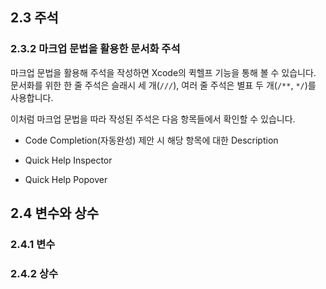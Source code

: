 
## 2.3 주석

###  2.3.2 마크업 문법을 활용한 문서화 주석

마크업 문법을 활용해 주석을 작성하면 Xcode의 퀵헬프 기능을 통해 볼 수 있습니다. 문서화를 위한 한 줄 주석은 슬래시 세 개(`///`), 여러 줄 주석은 별표 두 개(`/**`, `*/`)를 사용합니다.



이처럼 마크업 문법을 따라 작성된 주석은 다음 항목들에서 확인할 수 있습니다.

* Code Completion(자동완성) 제안 시 해당 항목에 대한 Description

* Quick Help Inspector

* Quick Help Popover





## 2.4 변수와 상수

### 2.4.1 변수

### 2.4.2 상수
